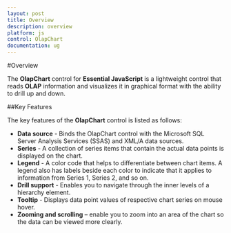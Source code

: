 ```yaml
---
layout: post
title: Overview
description: overview
platform: js
control: OlapChart
documentation: ug
---
```


#Overview

The **OlapChart** control for **Essential JavaScript** is a lightweight control that reads **OLAP** information and visualizes it in graphical format with the ability to drill up and down.

##Key Features

The key features of the **OlapChart** control is listed as follows:

* **Data source** - Binds the OlapChart control with the Microsoft SQL Server Analysis Services (SSAS) and XML/A data sources.
* **Series** - A collection of series items that contain the actual data points is displayed on the chart.
* **Legend** - A color code that helps to differentiate between chart items. A legend also has labels beside each color to indicate that it applies to information from Series 1, Series 2, and so on.
* **Drill support** - Enables you to navigate through the inner levels of a hierarchy element. 
* **Tooltip** - Displays data point values of respective chart series on mouse hover.
* **Zooming and scrolling** – enable you to zoom into an area of the chart so the data can be viewed more clearly.



